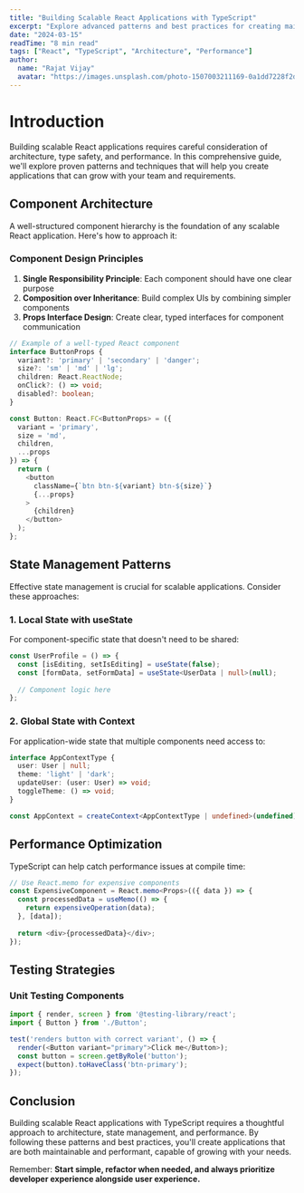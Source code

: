 ```yaml
---
title: "Building Scalable React Applications with TypeScript"
excerpt: "Explore advanced patterns and best practices for creating maintainable React applications using TypeScript. We'll dive into component architecture, state management, and performance optimization techniques."
date: "2024-03-15"
readTime: "8 min read"
tags: ["React", "TypeScript", "Architecture", "Performance"]
author:
  name: "Rajat Vijay"
  avatar: "https://images.unsplash.com/photo-1507003211169-0a1dd7228f2d?w=150&h=150&fit=crop&crop=face"
---
```


# Introduction

Building scalable React applications requires careful consideration of architecture, type safety, and performance. In this comprehensive guide, we'll explore proven patterns and techniques that will help you create applications that can grow with your team and requirements.

## Component Architecture

A well-structured component hierarchy is the foundation of any scalable React application. Here's how to approach it:

### Component Design Principles

1. **Single Responsibility Principle**: Each component should have one clear purpose
2. **Composition over Inheritance**: Build complex UIs by combining simpler components
3. **Props Interface Design**: Create clear, typed interfaces for component communication

```typescript
// Example of a well-typed React component
interface ButtonProps {
  variant?: 'primary' | 'secondary' | 'danger';
  size?: 'sm' | 'md' | 'lg';
  children: React.ReactNode;
  onClick?: () => void;
  disabled?: boolean;
}

const Button: React.FC<ButtonProps> = ({ 
  variant = 'primary', 
  size = 'md', 
  children, 
  ...props 
}) => {
  return (
    <button 
      className={`btn btn-${variant} btn-${size}`}
      {...props}
    >
      {children}
    </button>
  );
};
```

## State Management Patterns

Effective state management is crucial for scalable applications. Consider these approaches:

### 1. Local State with useState

For component-specific state that doesn't need to be shared:

```typescript
const UserProfile = () => {
  const [isEditing, setIsEditing] = useState(false);
  const [formData, setFormData] = useState<UserData | null>(null);
  
  // Component logic here
};
```

### 2. Global State with Context

For application-wide state that multiple components need access to:

```typescript
interface AppContextType {
  user: User | null;
  theme: 'light' | 'dark';
  updateUser: (user: User) => void;
  toggleTheme: () => void;
}

const AppContext = createContext<AppContextType | undefined>(undefined);
```

## Performance Optimization

TypeScript can help catch performance issues at compile time:

```typescript
// Use React.memo for expensive components
const ExpensiveComponent = React.memo<Props>(({ data }) => {
  const processedData = useMemo(() => {
    return expensiveOperation(data);
  }, [data]);
  
  return <div>{processedData}</div>;
});
```

## Testing Strategies

### Unit Testing Components

```typescript
import { render, screen } from '@testing-library/react';
import { Button } from './Button';

test('renders button with correct variant', () => {
  render(<Button variant="primary">Click me</Button>);
  const button = screen.getByRole('button');
  expect(button).toHaveClass('btn-primary');
});
```

## Conclusion

Building scalable React applications with TypeScript requires a thoughtful approach to architecture, state management, and performance. By following these patterns and best practices, you'll create applications that are both maintainable and performant, capable of growing with your needs.

Remember: **Start simple, refactor when needed, and always prioritize developer experience alongside user experience.**